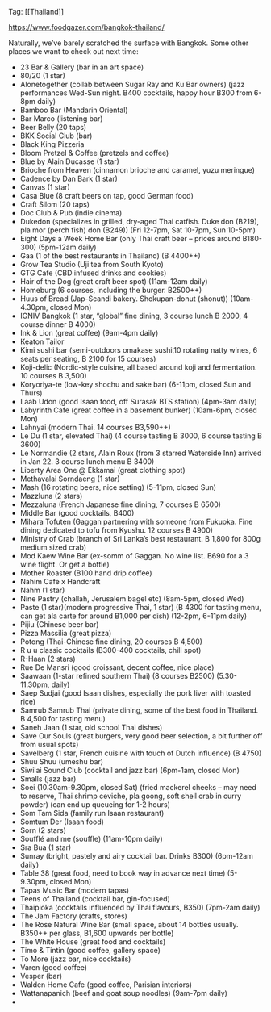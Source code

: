 Tag: [[Thailand]]

https://www.foodgazer.com/bangkok-thailand/

Naturally, we’ve barely scratched the surface with Bangkok. Some other places we want to check out next time:

-   23 Bar & Gallery (bar in an art space)
-   80/20 (1 star)
-   Alonetogether (collab between Sugar Ray and Ku Bar owners) (jazz performances Wed-Sun night. B400 cocktails, happy hour B300 from 6-8pm daily)
-   Bamboo Bar (Mandarin Oriental)
-   Bar Marco (listening bar)
-   Beer Belly (20 taps)
-   BKK Social Club (bar)
-   Black King Pizzeria
-   Bloom Pretzel & Coffee (pretzels and coffee)
-   Blue by Alain Ducasse (1 star)
-   Brioche from Heaven (cinnamon brioche and caramel, yuzu meringue)
-   Cadence by Dan Bark (1 star)
-   Canvas (1 star)
-   Casa Blue (8 craft beers on tap, good German food)
-   Craft Silom (20 taps)
-   Doc Club & Pub (indie cinema)
-   Dukedon (specializes in grilled, dry-aged Thai catfish. Duke don (B219), pla mor (perch fish) don (B249)) (Fri 12-7pm, Sat 10-7pm, Sun 10-5pm)
-   Eight Days a Week Home Bar (only Thai craft beer – prices around B180-300) (5pm-12am daily)
-   Gaa (1 of the best restaurants in Thailand) (B 4400++)
-   Grow Tea Studio (Uji tea from South Kyoto)
-   GTG Cafe (CBD infused drinks and cookies)
-   Hair of the Dog (great craft beer spot) (11am-12am daily)
-   Homeburg (6 courses, including the burger. B2500++)
-   Huus of Bread (Jap-Scandi bakery. Shokupan-donut (shonut)) (10am-4.30pm, closed Mon)
-   IGNIV Bangkok (1 star, “global” fine dining, 3 course lunch B 2000, 4 course dinner B 4000)
-   Ink & Lion (great coffee) (9am-4pm daily)
-   Keaton Tailor
-   Kimi sushi bar (semi-outdoors omakase sushi,10 rotating natty wines, 6 seats per seating, B 2100 for 15 courses)
-   Koji-delic (Nordic-style cuisine, all based around koji and fermentation. 10 courses B 3,500)
-   Koryoriya-te (low-key shochu and sake bar) (6-11pm, closed Sun and Thurs)
-   Laab Udon (good Isaan food, off Surasak BTS station) (4pm-3am daily)
-   Labyrinth Cafe (great coffee in a basement bunker) (10am-6pm, closed Mon)
-   Lahnyai (modern Thai. 14 courses B3,590++)
-   Le Du (1 star, elevated Thai) (4 course tasting B 3000, 6 course tasting B 3600)
-   Le Normandie (2 stars, Alain Roux (from 3 starred Waterside Inn) arrived in Jan 22. 3 course lunch menu B 3400)
-   Liberty Area One @ Ekkamai (great clothing spot)
-   Methavalai Sorndaeng (1 star)
-   Mash (16 rotating beers, nice setting) (5-11pm, closed Sun)
-   Mazzluna (2 stars)
-   Mezzaluna (French Japanese fine dining, 7 courses B 6500)
-   Middle Bar (good cocktails, B400)
-   Mihara Tofuten (Gaggan partnering with someone from Fukuoka. Fine dining dedicated to tofu from Kyushu. 12 courses B 4900)
-   Ministry of Crab (branch of Sri Lanka’s best restaurant. B 1,800 for 800g medium sized crab)
-   Mod Kaew Wine Bar (ex-somm of Gaggan. No wine list. B690 for a 3 wine flight. Or get a bottle)
-   Mother Roaster (B100 hand drip coffee)
-   Nahim Cafe x Handcraft 
-   Nahm (1 star)
-   Nine Pastry (challah, Jerusalem bagel etc) (8am-5pm, closed Wed)
-   Paste (1 star)(modern progressive Thai, 1 star) (B 4300 for tasting menu, can get ala carte for around B1,000 per dish) (12-2pm, 6-11pm daily)
-   Pijiu (Chinese beer bar)
-   Pizza Massilia (great pizza)
-   Potong (Thai-Chinese fine dining, 20 courses B 4,500)
-   R u u classic cocktails (B300-400 cocktails, chill spot)
-   R-Haan (2 stars)
-   Rue De Mansri (good croissant, decent coffee, nice place)
-   Saawaan (1-star refined southern Thai) (8 courses B2500) (5.30-11.30pm, daily)
-   Saep Sudjai (good Isaan dishes, especially the pork liver with toasted rice)
-   Samrub Samrub Thai (private dining, some of the best food in Thailand. B 4,500 for tasting menu) 
-   Saneh Jaan (1 star, old school Thai dishes)
-   Save Our Souls (great burgers, very good beer selection, a bit further off from usual spots)
-   Savelberg (1 star, French cuisine with touch of Dutch influence) (B 4750)
-   Shuu Shuu (umeshu bar)
-   Siwilai Sound Club (cocktail and jazz bar) (6pm-1am, closed Mon)
-   Smalls (jazz bar)
-   Soei (10.30am-9.30pm, closed Sat) (fried mackerel cheeks – may need to reserve, Thai shrimp ceviche, pla goong, soft shell crab in curry powder) (can end up queueing for 1-2 hours)
-   Som Tam Sida (family run Isaan restaurant)
-   Somtum Der (Isaan food)
-   Sorn (2 stars)
-   Soufflé and me (souffle) (11am-10pm daily)
-   Sra Bua (1 star)
-   Sunray (bright, pastely and airy cocktail bar. Drinks B300) (6pm-12am daily)
-   Table 38 (great food, need to book way in advance next time) (5-9.30pm, closed Mon)
-   Tapas Music Bar (modern tapas)
-   Teens of Thailand (cocktail bar, gin-focused)
-   Thaipioka (cocktails influenced by Thai flavours, B350) (7pm-2am daily)
-   The Jam Factory (crafts, stores)
-   The Rose Natural Wine Bar (small space, about 14 bottles usually. B350++ per glass, B1,600 upwards per bottle)
-   The White House (great food and cocktails)
-   Timo & Tintin (good coffee, gallery space)
-   To More (jazz bar, nice cocktails)
-   Varen (good coffee)
-   Vesper (bar)
-   Walden Home Cafe (good coffee, Parisian interiors)
-   Wattanapanich (beef and goat soup noodles) (9am-7pm daily)
- 